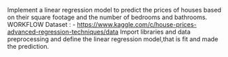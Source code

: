 
Implement a linear regression model to predict the prices of houses based on their square footage and the number of bedrooms and bathrooms.
WORKFLOW Dataset : - https://www.kaggle.com/c/house-prices-advanced-regression-techniques/data
Import libraries and data preprocessing and define the linear regression model,that is fit and made the prediction.

